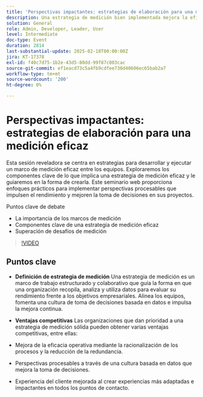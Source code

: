 ```yaml
---
title: 'Perspectivas impactantes: estrategias de elaboración para una medición eficaz'
description: Una estrategia de medición bien implementada mejora la eficiencia operativa, fomenta la toma de decisiones basada en datos y mejora las experiencias de los clientes, proporcionando a las organizaciones una ventaja competitiva.
solution: General
role: Admin, Developer, Leader, User
level: Intermediate
doc-type: Event
duration: 2814
last-substantial-update: 2025-02-18T00:00:00Z
jira: KT-17378
exl-id: f40c7d75-1b2e-43d5-80dd-99f87c003cac
source-git-commit: ef1eacd73c5a4fb9cdfee730d40606ec65bab2a7
workflow-type: tm+mt
source-wordcount: '200'
ht-degree: 0%

---
```


# Perspectivas impactantes: estrategias de elaboración para una medición eficaz

Esta sesión reveladora se centra en estrategias para desarrollar y ejecutar un marco de medición eficaz entre los equipos. Exploraremos los componentes clave de lo que implica una estrategia de medición eficaz y le guiaremos en la forma de crearla. Este seminario web proporciona enfoques prácticos para implementar perspectivas procesables que impulsen el rendimiento y mejoren la toma de decisiones en sus proyectos.

Puntos clave de debate

* La importancia de los marcos de medición
* Componentes clave de una estrategia de medición eficaz
* Superación de desafíos de medición

>[!VIDEO](https://video.tv.adobe.com/v/3444457/?learn=on&enablevpops)

## Puntos clave

* **Definición de estrategia de medición** Una estrategia de medición es un marco de trabajo estructurado y colaborativo que guía la forma en que una organización recopila, analiza y utiliza datos para evaluar su rendimiento frente a los objetivos empresariales. Alinea los equipos, fomenta una cultura de toma de decisiones basada en datos e impulsa la mejora continua.

* **Ventajas competitivas** Las organizaciones que dan prioridad a una estrategia de medición sólida pueden obtener varias ventajas competitivas, entre ellas:

* Mejora de la eficacia operativa mediante la racionalización de los procesos y la reducción de la redundancia.
* Perspectivas procesables a través de una cultura basada en datos que mejora la toma de decisiones.
* Experiencia del cliente mejorada al crear experiencias más adaptadas e impactantes en todos los puntos de contacto.
